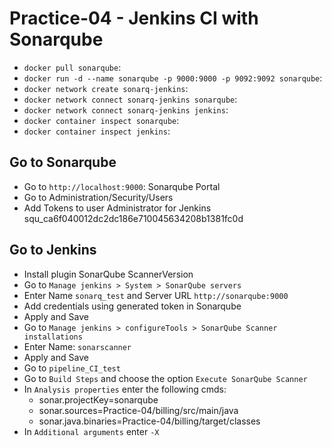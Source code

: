 # Practice-04 - Jenkins CI with Sonarqube

- `docker pull sonarqube`:
- `docker run -d --name sonarqube -p 9000:9000 -p 9092:9092 sonarqube`:
- `docker network create sonarq-jenkins`: 
- `docker network connect sonarq-jenkins sonarqube`: 
- `docker network connect sonarq-jenkins jenkins`: 
- `docker container inspect sonarqube`: 
- `docker container inspect jenkins`: 

## Go to Sonarqube
- Go to `http://localhost:9000`: Sonarqube Portal
- Go to Administration/Security/Users
- Add Tokens to user Administrator for Jenkins
squ_ca6f040012dc2dc186e710045634208b1381fc0d


## Go to Jenkins
- Install plugin SonarQube ScannerVersion
- Go to `Manage jenkins > System > SonarQube servers`
- Enter Name `sonarq_test` and Server URL `http://sonarqube:9000`
- Add credentials using generated token in Sonarqube
- Apply and Save
- Go to `Manage jenkins > configureTools > SonarQube Scanner installations`
- Enter Name: `sonarscanner`
- Apply and Save
- Go to `pipeline_CI_test`
- Go to `Build Steps` and choose the option `Execute SonarQube Scanner`
- In `Analysis properties` enter the following cmds:
	- sonar.projectKey=sonarqube
	- sonar.sources=Practice-04/billing/src/main/java
	- sonar.java.binaries=Practice-04/billing/target/classes
- In `Additional arguments` enter `-X`
